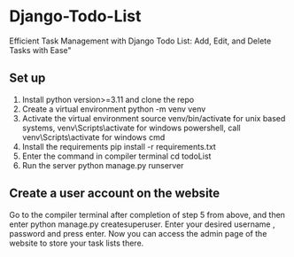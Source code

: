 # Django-Todo-List
Efficient Task Management with Django Todo List: Add, Edit, and Delete Tasks with Ease"

## Set up
1. Install python version>=3.11 and clone the repo
2. Create a virtual environment python -m venv venv
3. Activate the virtual environment source venv/bin/activate for unix based systems, venv\Scripts\activate for windows powershell, call venv\Scripts\activate for windows cmd
4. Install the requirements pip install -r requirements.txt
5. Enter the command in compiler terminal cd todoList
6. Run the server python manage.py runserver

## Create a user account  on the  website
Go to the compiler terminal after completion of step 5 from above, and then enter python manage.py createsuperuser. Enter your desired username , password and press enter. Now you can access the admin page of the website to store your task lists there.
